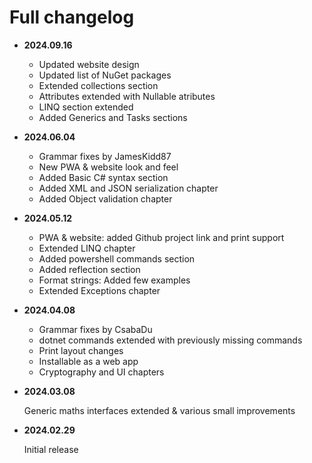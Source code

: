 # Full changelog

* **2024.09.16**

  * Updated website design
  * Updated list of NuGet packages
  * Extended collections section
  * Attributes extended with Nullable atributes
  * LINQ section extended
  * Added Generics and Tasks sections

* **2024.06.04**
  
  * Grammar fixes by JamesKidd87
  * New PWA & website look and feel
  * Added Basic C# syntax section
  * Added XML and JSON serialization chapter
  * Added Object validation chapter
* **2024.05.12**

  * PWA & website: added Github project link and print support
  * Extended LINQ chapter
  * Added powershell commands section
  * Added reflection section
  * Format strings: Added few examples
  * Extended Exceptions chapter

* **2024.04.08**
  
  * Grammar fixes by CsabaDu
  * dotnet commands extended with previously missing commands
  * Print layout changes
  * Installable as a web app
  * Cryptography and UI chapters


* **2024.03.08** 

    Generic maths interfaces extended & various small improvements


* **2024.02.29** 

    Initial release
